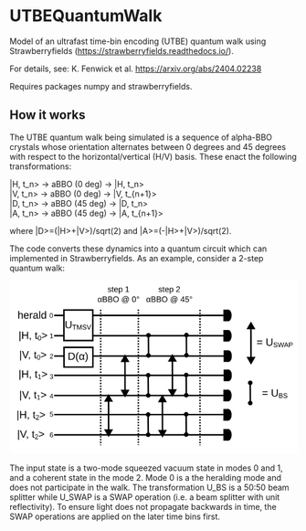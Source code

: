 # UTBEQuantumWalk
Model of an ultrafast time-bin encoding (UTBE) quantum walk using Strawberryfields (https://strawberryfields.readthedocs.io/).

For details, see: K. Fenwick et al. https://arxiv.org/abs/2404.02238

Requires packages numpy and strawberryfields.

## How it works

The UTBE quantum walk being simulated is a sequence of alpha-BBO crystals whose orientation alternates between 0 degrees and 45 degrees with respect to the horizontal/vertical (H/V) basis. These enact the following transformations:

|H, t_n> -> aBBO (0 deg) -> |H, t_n> <br>
|V, t_n> -> aBBO (0 deg) -> |V, t_{n+1}> <br>
|D, t_n> -> aBBO (45 deg) -> |D, t_n> <br>
|A, t_n> -> aBBO (45 deg) -> |A, t_{n+1}> <br>

where |D>=(|H>+|V>)/sqrt(2) and |A>=(-|H>+|V>)/sqrt(2).

The code converts these dynamics into a quantum circuit which can implemented in Strawberryfields. As an example, consider a 2-step quantum walk:

<img src="graph.svg"/>

The input state is a two-mode squeezed vacuum state in modes 0 and 1, and a coherent state in the mode 2. Mode 0 is a the heralding mode and does not participate in the walk. The transformation U_BS is a 50:50 beam splitter while U_SWAP is a SWAP operation (i.e. a beam splitter with unit reflectivity). To ensure light does not propagate backwards in time, the SWAP operations are applied on the later time bins first.
